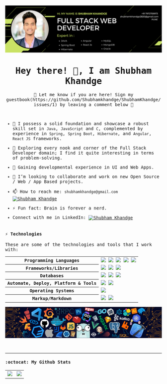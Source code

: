 <samp>
<p align="center">
  <img src="assets/Banner.png" alt="Banner"/>
</p>
<p align="center">
  <h1 align="center">Hey there! 👋, I am Shubham Khandge  </h1>
</p>

<p align="center"> 👋 Let me know if you are here! Sign my guestbook(https://github.com/Shubhamkhandge/ShubhamKhandge/issues/1) by leaving a comment below 💟   </p>

<br>

- 🔭 I possess a solid foundation and showcase a robust skill set in `Java`, `JavaScript` and `C`, complemented by experience in  `Spring`, `Spring Boot`, `Hibernate`, and `Angular`, `React JS` frameworks.
  
- 🐾 Exploring every nook and corner of the Full Stack Developer domain; I find it quite interesting in terms of problem-solving.
  
- 🌱 Gaining developmental experience in UI and Web Apps.
  
- 👯 I’m looking to collaborate and work on new Open Source / Web / App Based projects.
  
- 📫 How to reach me: `shubhamkhandge@gmail.com`
    <a href="https://www.linkedin.com/in/shubham-khandge/" target="blank">
        <img align="center" src="https://github.com/dheereshagrwal/colored-icons/blob/0bafca8be51a7290244f4219e42b4a530a5dfefb/public/icons/gmail/gmail-horizontal.svg"               alt="Shubham Khandge" height="50" width="80" />
    </a>
- ⚡ Fun fact: Brain is forever a nerd.
- Connect with me in LinkedIn: <a href="https://www.linkedin.com/in/shubham-khandge/" target="blank">
    <img align="center" src="https://github.com/dheereshagrwal/colored-icons/blob/0bafca8be51a7290244f4219e42b4a530a5dfefb/public/icons/linkedin/linkedin-horizontal.svg"               alt="Shubham Khandge" height="50" width="80" />
  </a>
<br><br>

#### ⚡ Technologies

These are some of the technologies and tools that I work with:

<table style="width:100%" align="center">
 <tr>
    <th>Programming Languages</th>
    <td> 
      <img src="https://img.shields.io/badge/-C++-787CB5?style=flat-square&logo=c%2B%2B&logoColor=Crayola" />
      <img src="https://img.shields.io/badge/-Java-007396?style=flat-square&logo=java" />
      <img src="https://img.shields.io/badge/-TypeScript-007ACC?style=flat-square&logo=typescript&logoColor=white" />      
      <img src="https://img.shields.io/badge/-JavaScript-black?style=flat-square&logo=javascript" />
      <img src="https://img.shields.io/badge/-Python-ffff47?style=flat-square&logo=python" />
   </td>
  </tr>
  <tr>
    <th>Frameworks/Libraries</th>
    <td>
      <img src="https://img.shields.io/badge/Spring_Boot-grey.svg?&style=flat-square&logo=spring-boot&logoColor=light-green" />
      <img src="https://img.shields.io/badge/-React.js-black?style=flat-square&logo=react&logoColor=Crayola" />
      <img src="https://img.shields.io/badge/-redux-black?style=flat-square&logo=redux&logoColor=violet" />
    </td>
  </tr>
  <tr>
    <th>Databases</th>
    <td>
      <img src="https://img.shields.io/badge/-MySQL-4479A1?style=flat-square&logo=mysql&logoColor=white" />
      <img src="https://img.shields.io/badge/-MongoDB-black?style=flat-square&logo=mongodb" />
      <img src="https://img.shields.io/badge/SQLite-07405E?style=flat-square&logo=sqlite&logoColor=white" />
    </td>
  </tr>
  <tr>
    <th>Automate, Deploy, Platform & Tools</th>
    <td>
      <img src="https://img.shields.io/badge/-Git-black?style=flat-square&logo=git" /> 
      <img src="https://img.shields.io/badge/-GitHub-181717?style=flat-square&logo=github" />
    </td>
  </tr>
  <tr>
    <th>Operating Systems</th>
    <td>
      <img src="https://img.shields.io/badge/Windows-0078D6?style=flat-square&logo=windows&logoColor=white" />
    </td>
  </tr>
  <tr>
    <th>Markup/Markdown</th>
    <td>
      <img src="https://img.shields.io/badge/-HTML5-E34F26?style=flat-square&logo=html5&logoColor=white" />
      <img src="https://img.shields.io/badge/-CSS3-1572B6?style=flat-square&logo=css3" />
    </td>
  </tr>
</table>


<p align="center">
  <img src="assets/header.png" alt="header"/>
</p>


<br>


---

#### :octocat:  My Github Stats

<table align="center">
  <tr>
    <td align="center">
      <a href="https://github.com/ShubhamKhandge">
        <img src="https://github-readme-stats.vercel.app/api?username=ShubhamKhandge&show_icons=true&theme=algolia" />
      </a>
    </td>
<!--   </tr>
  <tr> -->
    <td align="center">
      <a href="https://github.com/ShubhamKhandge">
        <img src="https://github-readme-streak-stats.herokuapp.com/?user=ShubhamKhandge&theme=algolia#version3" />
      </a>
    </td>
  </tr>
</table>

</samp>
